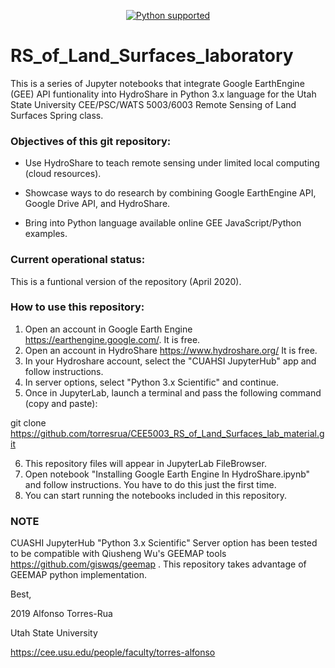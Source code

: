 <p align="center">
  <a href="https://www.python.org/downloads/"><img src="https://img.shields.io/badge/python-3.6%20|%203.7|%203.8-brightgreen.svg" alt="Python supported"></a>
 
# RS_of_Land_Surfaces_laboratory
This is a series of Jupyter notebooks that integrate Google EarthEngine (GEE) API funtionality into HydroShare in Python 3.x language for the Utah State University CEE/PSC/WATS 5003/6003 Remote Sensing of Land Surfaces Spring class. 

### Objectives of this git repository: 

* Use HydroShare to teach remote sensing under limited local computing (cloud resources).

* Showcase ways to do research by combining Google EarthEngine API, Google Drive API, and HydroShare.

* Bring into Python language available online GEE JavaScript/Python examples.

### Current operational status:
This is a funtional version of the repository (April 2020).  

### How to use this repository:
1. Open an account in Google Earth Engine https://earthengine.google.com/. It is free.
2. Open an account in HydroShare https://www.hydroshare.org/ It is free.
3. In your Hydroshare account, select the "CUAHSI JupyterHub" app and follow instructions.
4. In server options, select "Python 3.x Scientific" and continue.
5. Once in JupyterLab, launch a terminal and pass the following command (copy and paste):

git clone https://github.com/torresrua/CEE5003_RS_of_Land_Surfaces_lab_material.git

6. This repository files will appear in JupyterLab FileBrowser. 
7. Open notebook "Installing Google Earth Engine In HydroShare.ipynb" and follow instructions. You have to do this just the first time.
8. You can start running the notebooks included in this repository.


### NOTE
CUASHI JupyterHub "Python 3.x Scientific"  Server option has been tested to be compatible with Qiusheng Wu's GEEMAP tools https://github.com/giswqs/geemap . This repository takes advantage of GEEMAP python implementation. 



Best,


2019 Alfonso Torres-Rua

Utah State University

https://cee.usu.edu/people/faculty/torres-alfonso

